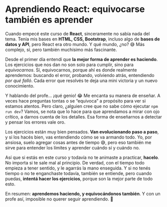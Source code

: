 # Aprendiendo React: equivocarse también es aprender

Cuando empecé este curso de **React**, sinceramente no sabía nada del tema. Tenía mis bases en **HTML, CSS, Bootstrap**, incluso algo de **bases de datos y API**, pero React era otro mundo. Y qué mundo, ¿no? 😅 Más complejo, sí, pero también muchísimo más fascinante.  

Desde el primer día entendí que **la mejor forma de aprender es haciendo**. Los ejercicios que nos dan no son solo para cumplir, sino para *equivocarnos*. Sí, equivocarnos, porque ahí es donde realmente aprendemos: buscando el error, probando, volviendo atrás, entendiendo *por qué falló*. Cada error que resolvés te deja una mini victoria y un nuevo conocimiento.  

Y hablando del profe… ¡qué genio! 😂 Me encanta su manera de enseñar. A veces hace preguntas tontas o se “equivoca” a propósito para ver si estamos atentos. Pero claro, ¿alguien cree que no sabe cómo ejecutar `npm run dev`? Vamos, se nota que lo hace para que aprendamos a mirar con ojo crítico, a darnos cuenta de los detalles. Esa forma de enseñarnos a detectar y pensar los errores vale oro.  

Los ejercicios están muy bien pensados. **Van evolucionando paso a paso**, y si los hacés bien, vas entendiendo cómo se va armando todo. Yo, por ansiosa, suelo agregar cosas antes de tiempo 😅, pero eso también me sirve para entender los límites y aprender cuándo sí y cuándo no.  

Así que si estás en este curso y todavía no te animaste a practicar, **hacelo**. No importa si te sale mal al principio. De verdad, con el tiempo todo empieza a tener sentido, y le agarrás la mano enseguida. Y si no tenés tiempo o no te enganchaste todavía, también se entiende, pero cuando puedas, **intentá hacer los ejercicios**, porque son la mejor parte de todo esto.  

En resumen: **aprendemos haciendo, y equivocándonos también**. Y con un profe así, imposible no querer seguir aprendiendo. 🚀  
